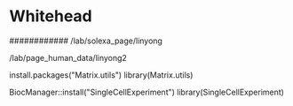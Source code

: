 # Whitehead
############
/lab/solexa_page/linyong

/lab/page_human_data/linyong2

install.packages("Matrix.utils")
library(Matrix.utils)

BiocManager::install("SingleCellExperiment")
library(SingleCellExperiment)
